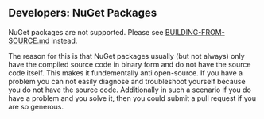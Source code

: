 ## Developers: NuGet Packages

NuGet packages are not supported. Please see [BUILDING-FROM-SOURCE.md](BUILDING-FROM-SOURCE.md) instead.

The reason for this is that NuGet packages usually (but not always) only have the compiled source code in binary form and do not have the source code itself. This makes it fundementally anti open-source. If you have a problem you can not easily diagnose and troubleshoot yourself because you do not have the source code. Additionally in such a scenario if you do have a problem and you solve it, then you could submit a pull request if you are so generous.